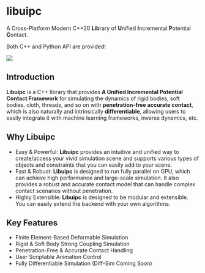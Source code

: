 # libuipc

A Cross-Platform Modern C++20 **Lib**rary of **U**nified **I**ncremental **P**otential **C**ontact.

Both C++ and Python API are provided!

![](./img/teaser.png)

## Introduction

**Libuipc** is a C++ library that provides **A Unified Incremental Potential Contact Framework** for simulating the dynamics of rigid bodies, soft bodies, cloth, threads, and so on with **penetration-free accurate contact**, which is also naturally and intrinsically **differentiable**, allowing users to easily integrate it with machine learning frameworks, inverse dynamics, etc.

## Why Libuipc

- Easy & Powerful: **Libuipc** provides an intuitive and unified way to create/access your vivid simulation scene and supports various types of objects and constraints that you can easily add to your scene.
- Fast & Robust: **Libuipc** is designed to run fully parallel on GPU, which can achieve high performance and large-scale simulation. It also provides a robust and accurate contact model that can handle complex contact scenarios without penetration.
- Highly Extensible: **Libuipc** is designed to be modular and extensible. You can easily extend the backend with your own algorithms.

## Key Features

- Finite Element-Based Deformable Simulation
- Rigid & Soft Body Strong Coupling Simulation
- Penetration-Free & Accurate Contact Handling
- User Scriptable Animation Control
- Fully Differentiable Simulation (Diff-Sim Coming Soon)

